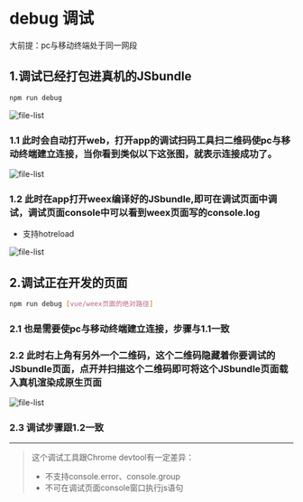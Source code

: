 # debug 调试

大前提：pc与移动终端处于同一网段

## 1.调试已经打包进真机的JSbundle

```bash
npm run debug
```
![file-list](https://weexbox.surge.sh/debug1.png)
### 1.1 此时会自动打开web，打开app的调试扫码工具扫二维码使pc与移动终端建立连接，当你看到类似以下这张图，就表示连接成功了。
![file-list](https://weexbox.surge.sh/debug2.png)

### 1.2 此时在app打开weex编译好的JSbundle,即可在调试页面中调试，调试页面console中可以看到weex页面写的console.log
- 支持hotreload

![file-list](https://weexbox.surge.sh/debug3.png)


## 2.调试正在开发的页面
```bash
npm run debug [vue/weex页面的绝对路径]
```
### 2.1 也是需要使pc与移动终端建立连接，步骤与1.1一致

### 2.2 此时右上角有另外一个二维码，这个二维码隐藏着你要调试的JSbundle页面，点开并扫描这个二维码即可将这个JSbundle页面载入真机渲染成原生页面
![file-list](https://weexbox.surge.sh/debug4.png)
### 2.3 调试步骤跟1.2一致





------

> 这个调试工具跟Chrome devtool有一定差异：
> - 不支持console.error、console.group 
> - 不可在调试页面console窗口执行js语句